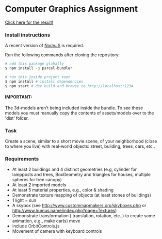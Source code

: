 # Computer Graphics Assignment

[Click here for the result!](https://wilbo.github.io/Computer-Graphics-Assignment/)

### Install instructions

A recent version of [NodeJS](https://nodejs.org/en/) is required.

Run the following commands after cloning the repository:

```bash
# add this package globally
$ npm install -g parcel-bundler

# run this inside project root 
$ npm install # install dependencies
$ npm start # dev build and browse to http://localhost:1234
```
#### IMPORTANT:
The 3d-models aren't being included inside the bundle. To see these models you must manually copy the contents of assets/models over to the 'dist' folder.

### Task
Create a scene, similar to a short movie scene, of your neighborhood (close to where you live)
with real-world objects: street, building, trees, cars, etc..

### Requirements
- At least 2 buildings and 4 distinct geometries (e.g, cylinder for lampposts and trees,
BoxGeometry and triangles for houses, multiple spheres for tree canopy)
- At least 2 imported models
- At least 5 material properties, e.g., color & shading
- Demonstrate texture mapping of objects (at least stones of buildings)
- 1 light = sun
- A skybox (see http://www.custommapmakers.org/skyboxes.php or
http://www.humus.name/index.php?page=Textures)
- Demonstrate transformation ( translation, rotation, etc..) to create some animation, e.g.,
make car(s) move
- Include OrbitControls.js
- Movement of camera with keyboard controls
